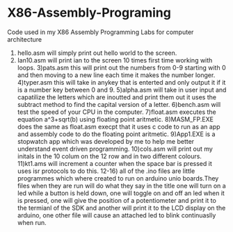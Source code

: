 # X86-Assembly-Programing
Code used in my X86 Assembly Programming Labs for computer architecture 
1) hello.asm will simply print out hello world to the screen.
2) Ian10.asm will print ian to the screen 10 times first time working with loops.
3)pats.asm this will print out the numbers from 0-9 starting with 0 and then moving to a new line each time it makes the number longer.
4)typer.asm this will take in anykey that is enterted and only output it if it is a number key between 0 and 9.
5)alpha.asm will take in user input and capatilize the letters which are inoutted and print them out it uses the subtract method to find the capital version of a letter.
6)bench.asm will test the speed of your CPU in the computer.
7)float.asm executes the equation a^3+sqrt(b) using floating point aritmetic.
8)MASM_FP.EXE does the same as float.asm execpt that it uses c code to run as an app and assembly code to do the floating point aritmetic.
9)App1.EXE is a stopwatch app which was developed by me to help me better understand event driven programming.
10)cols.asm will print out my initals in the 10 colum on the 12 row and in two different colours.
11)kt1.ams will increment a counter when the space bar is pressed it uses isr protocols to do this.
12-16) all of the .ino files are little programmes which where created to run on arduino unio boards.They files when they are run will do what they say in the title one will turn on a led while a button is held down, one will toggle on and off an led when it is pressed, one will give the position of a potentiometer and print it to the termianl of the SDK and another will print it to the LCD display on the arduino, one other file will cause an attached led to blink continuaslly when run.
